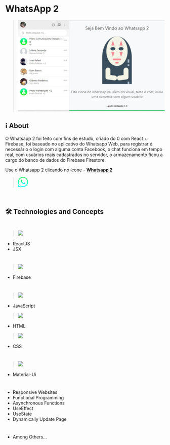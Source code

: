 # WhatsApp 2

> <img width='800' src='https://github.com/Samuel-Ricardo/WhatsApp-Clone/blob/master/readme_files/WhatsApp_2_Image.jpeg'/>

## ℹ About
<p>
  O Whatsapp 2 foi feito com fins de estudo, criado do 0 com React + Firebase, foi baseado no aplicativo do Whatsapp Web, para registrar é necessário o login com alguma conta Facebook, o chat funciona em tempo real, com usuários reais cadastrados no servidor, o armazenamento ficou a cargo do banco de dados do Firebase Firestore.
</p>

 Use o Whatsapp 2 clicando no ícone - __[Whatsapp 2](https://whatsapp-clone-smoky-three.vercel.app/)__

> <a href='https://whatsapp-clone-smoky-three.vercel.app/'><img width='' src='https://github.com/Samuel-Ricardo/WhatsApp-Clone/blob/master/readme_files/whatsapp-gradient.png' /></a>

</br>

## 🛠 Technologies and Concepts

#

> <img width='60' src='https://cdn.jsdelivr.net/gh/devicons/devicon/icons/react/react-original.svg' />

- ReactJS
- JSX

#

> <img width='60' src='https://cdn.jsdelivr.net/gh/devicons/devicon/icons/firebase/firebase-plain.svg' />

- Firebase

#

> <img width='60' src='https://cdn.jsdelivr.net/gh/devicons/devicon/icons/javascript/javascript-original.svg' />

- JavaScript

> <img width='60' src='https://cdn.jsdelivr.net/gh/devicons/devicon/icons/html5/html5-plain.svg' />

- HTML

> <img width='60' src='https://cdn.jsdelivr.net/gh/devicons/devicon/icons/css3/css3-original.svg' />

- CSS

#
> <img width='60' src='https://cdn.jsdelivr.net/gh/devicons/devicon/icons/materialui/materialui-original.svg' />
- Material-Ui
#

- Responsive Websites
- Functional Programming
- Asynchronous Functions
- UseEffect 
- UseState
- Dynamically Update Page
#

- Among Others...
